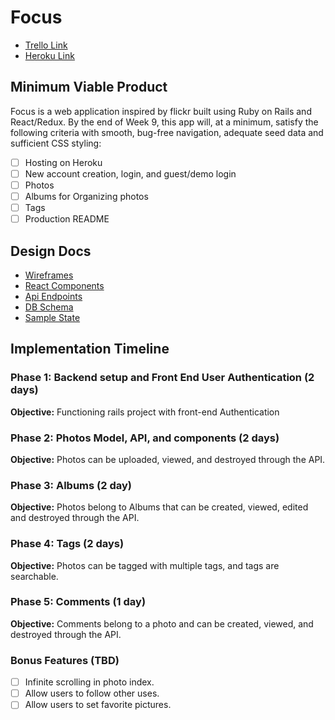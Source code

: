 # Focus

* [Trello Link](https://trello.com/b/k3cmHPU5/flickrclone "Trello")
* [Heroku Link](https://focusthis.herokuapp.com/)

## Minimum Viable Product
Focus is a web application inspired by flickr built using Ruby on Rails and React/Redux. By the end of Week 9, this app will, at a minimum, satisfy the following criteria with smooth, bug-free navigation, adequate seed data and sufficient CSS styling:

- [ ] Hosting on Heroku
- [ ] New account creation, login, and guest/demo login
- [ ] Photos
- [ ] Albums for Organizing photos
- [ ] Tags
- [ ] Production README

## Design Docs
* [Wireframes](./wireframes.md)
* [React Components](./component_hierarchy.md)
* [Api Endpoints](./api_endpoints.md)
* [DB Schema](./schema.md)
* [Sample State](./sample_state.md)

## Implementation Timeline

### Phase 1: Backend setup and Front End User Authentication (2 days)

**Objective:** Functioning rails project with front-end Authentication

### Phase 2: Photos Model, API, and components (2 days)

**Objective:** Photos can be uploaded, viewed, and destroyed through the API.

### Phase 3: Albums (2 day)

**Objective:** Photos belong to Albums that can be created, viewed, edited and destroyed through the API.

### Phase 4: Tags (2 days)

**Objective:** Photos can be tagged with multiple tags, and tags are searchable.

### Phase 5: Comments (1 day)

**Objective:** Comments belong to a photo and can be created, viewed, and destroyed through the API.

### Bonus Features (TBD)
- [ ] Infinite scrolling in photo index.
- [ ] Allow users to follow other uses.
- [ ] Allow users to set favorite pictures.
